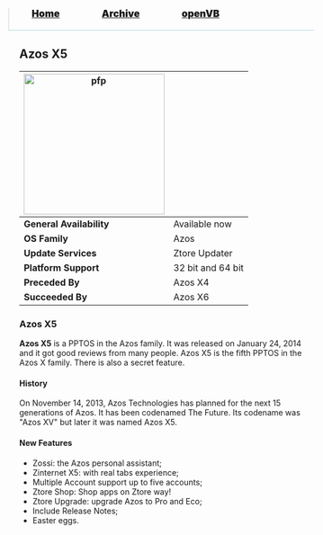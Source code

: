 <blockquote style="background: #0000;border-bottom: 1px solid #B2D2E1;height: 30px;margin: 0 -20px 20px;padding: 0px 20px 9px 40px;">
  <p style=""><a href="https://pptos-org.github.io/pptos/" style="font-size: 17px;font-weight: 900;font-style: normal;text-shadow: rgba(255,255,255,0.9) 0 1px 0;">Home</a>&nbsp;&nbsp;&nbsp;&nbsp;&nbsp;&nbsp;&nbsp;&nbsp;&nbsp;&nbsp;&nbsp;&nbsp;&nbsp;&nbsp;&nbsp;&nbsp;&nbsp;&nbsp;
    <a href="https://pptos-org.github.io/pptos/archive/" style="font-size: 17px;font-weight: 900;font-style: normal;text-shadow: rgba(255,255,255,0.9) 0 1px 0;">Archive</a>&nbsp;&nbsp;&nbsp;&nbsp;&nbsp;&nbsp;&nbsp;&nbsp;&nbsp;&nbsp;&nbsp;&nbsp;&nbsp;&nbsp;&nbsp;&nbsp;&nbsp;&nbsp;
    <a href="https://pptos-org.github.io/openvb/" style="font-size: 17px;font-weight: 900;font-style: normal;text-shadow: rgba(255,255,255,0.9) 0 1px 0;">openVB</a>
  </p>
</blockquote>

## Azos X5 

| <a href="https://user-images.githubusercontent.com/58103738/133892941-aa33296e-756b-42f9-b8e8-7b4d7b9cfd1e.png"><img height="250" alt="pfp" src="https://user-images.githubusercontent.com/58103738/133892941-aa33296e-756b-42f9-b8e8-7b4d7b9cfd1e.png" /></a>| |
| ------------------------- | ----------------------------- |
| **General Availability**  | Available now                 |
| **OS Family**             | Azos                          |
| **Update Services**       | Ztore Updater                 |
| **Platform Support**      | 32 bit and 64 bit             |
| **Preceded By**           | Azos X4                       |
| **Succeeded By**          | Azos X6                       |

### Azos X5 

**Azos X5** is a PPTOS in the Azos family. It was released on January 24, 2014 and it got good reviews from many people. Azos X5 is the fifth PPTOS in the Azos X family. There is also a secret feature. 

#### History

On November 14, 2013, Azos Technologies has planned for the next 15 generations of Azos. It has been codenamed The Future. Its codename was "Azos XV" but later it was named Azos X5.

#### New Features

- Zossi: the Azos personal assistant;
- Zinternet X5: with real tabs experience;
- Multiple Account support up to five accounts;
- Ztore Shop: Shop apps on Ztore way!
- Ztore Upgrade: upgrade Azos to Pro and Eco;
- Include Release Notes;
- Easter eggs.

<body style="background-image: url(https://raw.githubusercontent.com/hexa-one/pptos-wiki/gh-pages/assets/background/background.png);background-repeat: no-repeat;background-attachment: fixed;background-size: cover;">